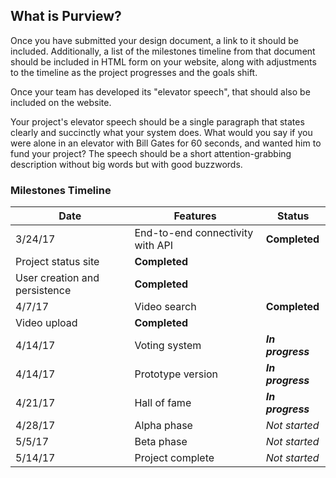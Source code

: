 ## What is Purview?

Once you have submitted your design document, a link to it should be included. Additionally, a list of the milestones timeline from that document should be included in HTML form on your website, along with adjustments to the timeline as the project progresses and the goals shift.

Once your team has developed its "elevator speech", that should also be included on the website.

Your project's elevator speech should be a single paragraph that states clearly and succinctly what your system does. What would you say if you were alone in an elevator with Bill Gates for 60 seconds, and wanted him to fund your project? The speech should be a short attention-grabbing description without big words but with good buzzwords.

### Milestones Timeline

 Date | Features | Status 
 --- | --- | ---
 3/24/17 | End-to-end connectivity with API | **Completed**
 | Project status site | **Completed**
 | User creation and persistence | **Completed**
 4/7/17 | Video search | **Completed**
 | Video upload | **Completed**
 4/14/17 | Voting system | __*In progress*__
 4/14/17 | Prototype version | __*In progress*__
 4/21/17 | Hall of fame | __*In progress*__
 4/28/17 | Alpha phase | *Not started*
 5/5/17 | Beta phase | *Not started*
 5/14/17 | Project complete | *Not started*


